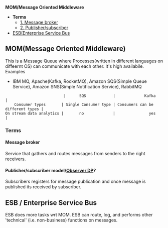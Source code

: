 **MOM/Message Oriented Middleware**

- **Terms**
  - [1. Message broker](#mb)
  - [2. Publisher/subscriber](#ps)
- [ESB(Enterprise Service Bus](#esb)

## MOM(Message Oriented Middleware)
This is a Message Queue where Processes(written in different languages on diffeernt OS) can communicate with each other. It's high availabile. Examples
  - IBM MQ, Apache(Kafka, RocketMQ), Amazon SQS(Simple Queue Service), Amazon SNS(Simple Notification Service), RabbitMQ
```console
                          |      SQS            |             Kafka                |
    Consumer types       | Single Consumer type | Consumers can be different types |
On stream data analytics |       no             |               yes                |
```

### Terms
<a name=mb></a>
#### Message broker
Service that gathers and routes messages from senders to the right receivers.
<a name=ps></a>
#### Publisher/subscriber model/[Observer DP](/Languages/Programming_Languages/c++/Design_Pattens)? 
Subscribers registers for message publication and once message is published its received by subscriber.

<a name=esb></a>
## ESB / Enterprise Service Bus
ESB does more tasks wrt MOM. ESB can route, log, and performs other 'technical' (i.e. non-business) functions on messages. 
